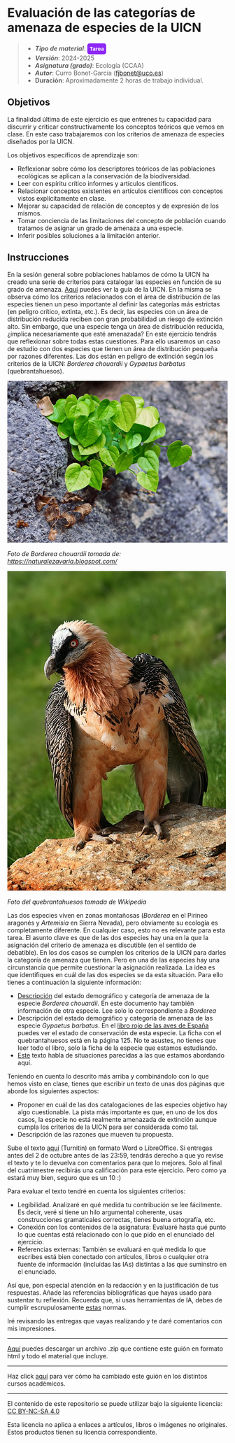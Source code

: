 # Evaluación de las categorías de amenaza de especies de la UICN


> + **_Tipo de material_**: <span style="display: inline-block; font-size: 12px; color: white; background-color: #8D26F5; border-radius: 5px; padding: 5px; font-weight: bold;"> Tarea</span> 
> + **_Versión_**: 2024-2025
> + **_Asignatura (grado)_**: Ecología (CCAA)
> + **_Autor_**: Curro Bonet-García (fjbonet@uco.es)
> + **Duración**: Aproximadamente 2 horas de trabajo individual.



## Objetivos 

La finalidad última de este ejercicio es que entrenes tu capacidad para discurrir y criticar constructivamente los conceptos teóricos que vemos en clase. En este caso trabajaremos con los criterios de amenaza de especies diseñados por la UICN. 

Los objetivos específicos de aprendizaje son:
+ Reflexionar sobre cómo los descriptores teóricos de las poblaciones ecológicas se aplican a la conservación de la biodiversidad.
+ Leer con espíritu crítico informes y artículos científicos.
+ Relacionar conceptos existentes en artículos científicos con conceptos vistos explícitamente en clase.
+ Mejorar su capacidad de relación de conceptos y de expresión de los mismos.
+ Tomar conciencia de las limitaciones del concepto de población cuando tratamos de asignar un grado de amenaza a una especie.
+ Inferir posibles soluciones a la limitación anterior. 



 ## Instrucciones

En la sesión general sobre poblaciones hablamos de cómo la UICN ha creado una serie de criterios para catalogar las especies en función de su grado de amenaza. [Aquí](https://github.com/aprendiendo-cosas/A_sp_amenazadas_ecologia_ccaa/raw/2023_2024/biblio/redlist_cats_crit_sp.pdf) puedes ver la guía de la UICN. En la misma se observa cómo los criterios relacionados con el área de distribución de las especies tienen un peso importante al definir las categorías más estrictas (en peligro crítico, extinta, etc.). Es decir, las especies con un área de distribución reducida reciben con gran probabilidad un riesgo de extinción alto. Sin embargo, que una especie tenga un área de distribución reducida, ¿implica necesariamente que esté amenazada? En este ejercicio tendrás que reflexionar sobre todas estas cuestiones. Para ello usaremos un caso de estudio con dos especies que tienen un área de distribución pequeña por razones diferentes. Las dos están en peligro de extinción según los criterios de la UICN: *Borderea chouardii* y *Gypaetus barbatus* (quebrantahuesos).



![borderea](https://github.com/aprendiendo-cosas/A_sp_amenazadas_ecologia_ccaa/raw/2023_2024/imagenes/borderea.jpg)

*Foto de Borderea chouardii tomada de: https://naturalezavaria.blogspot.com/*




![quebranta](https://raw.githubusercontent.com/aprendiendo-cosas/A_sp_amenazadas_ecologia_ccaa/master/imagenes/quebrantahuesos.jpg)

*Foto del quebrantahuesos tomada de Wikipedia*



Las dos especies viven en zonas montañosas (*Borderea* en el Pirineo aragonés y *Artemisia* en Sierra Nevada), pero obviamente su ecología es completamente diferente. En cualquier caso, esto no es relevante para esta tarea. El asunto clave es que de las dos especies hay una en la que la asignación del criterio de amenaza es discutible (en el sentido de debatible). En los dos casos se cumplen los criterios de la UICN para darles la categoría de amenaza que tienen. Pero en una de las especies hay una circunstancia que permite cuestionar la asignación realizada. La idea es que identifiques en cuál de las dos especies se da esta situación. Para ello tienes a continuación la siguiente información:
+ [Descripción](https://github.com/aprendiendo-cosas/A_sp_amenazadas_ecologia_ccaa/raw/2023_2024/biblio/borderea_chouardii.pdf) del estado demográfico y categoría de amenaza de la especie *Borderea chouardii*. En este documento hay también información de otra especie. Lee solo lo correspondiente a *Borderea*
+ Descripción del estado demográfico y categoría de amenaza de las especie *Gypaetus barbatus*. En el [libro rojo de las aves de España](https://github.com/aprendiendo-cosas/A_sp_amenazadas_ecologia_ccaa/raw/master/biblio/libro_rojo_aves.pdf) puedes ver el estado de conservación de esta especie. La ficha con el quebrantahuesos está en la página 125. No te asustes, no tienes que leer todo el libro, solo la ficha de la especie que estamos estudiando. 
+ [Este](https://blog.creaf.cat/es/coneixement/el-lado-oculto-de-la-rareza/) texto habla de situaciones parecidas a las que estamos abordando aquí. 

Teniendo en cuenta lo descrito más arriba y combinándolo con lo que hemos visto en clase, tienes que escribir un texto de unas dos páginas que aborde los siguientes aspectos:

+ Proponer en cuál de las dos catalogaciones de las especies objetivo hay algo cuestionable. La pista más importante es que, en uno de los dos casos, la especie no está realmente amenazada de extinción aunque cumpla los criterios de la UICN para ser considerada como tal. 
+ Descripción de las razones que mueven tu propuesta.

Sube el texto [aquí](https://www.turnitin.com/t_submit.asp?aid=158403128&lang=en_us) (Turnitin) en formato Word o LibreOffice. Si entregas antes del 2 de octubre antes de las 23:59, tendrás derecho a que yo revise el texto y te lo devuelva con comentarios para que lo mejores. Solo al final del cuatrimestre recibirás una calificación para este ejercicio. Pero como ya estará muy bien, seguro que es un 10 :)

Para evaluar el texto tendré en cuenta los siguientes criterios: 

+ Legibilidad. Analizaré en qué medida tu contribución se lee fácilmente. Es decir, veré si tiene un hilo argumental coherente, usas construcciones gramaticales correctas, tienes buena ortografía, etc.
+ Conexión con los contenidos de la asignatura: Evaluaré hasta qué punto lo que cuentas está relacionado con lo que pido en el enunciado del ejercicio.
+ Referencias externas: También se evaluará en qué medida lo que escribes está bien conectado con artículos, libros o cualquier otra fuente de información (incluídas las IAs) distintas a las que suminstro en el enunciado.

Así que, pon especial atención en la redacción y en la justificación de tus respuestas. Añade las referencias bibliográficas que hayas usado para sustentar tu reflexión. Recuerda que, si usas herramientas de IA, debes de cumplir escrupulosamente [estas](https://aprendiendo-cosas.github.io/ecologia_CCAA_UCO/normas_IA.html) normas. 

Iré revisando las entregas que vayas realizando y te daré comentarios con mis impresiones. 





****

[Aquí](https://github.com/aprendiendo-cosas/P_plan_practicas_ccaa/archive/refs/tags/2024_2025.zip) puedes descargar un archivo .zip que contiene este guión en formato html y todo el material que incluye.

****
Haz click [aquí](https://github.com/aprendiendo-cosas/Te_intro_asignatura_ecologia_ccaa/releases) para ver cómo ha cambiado este guión en los distintos cursos académicos.

****
 <p xmlns:cc="http://creativecommons.org/ns#" >El contenido de este repositorio se puede utilizar bajo la siguiente licencia:  <a  href="https://creativecommons.org/licenses/by-nc-sa/4.0/?ref=chooser-v1"  target="_blank" rel="license noopener noreferrer"  style="display:inline-block;">CC BY-NC-SA 4.0<img  style="height:22px!important;margin-left:3px;vertical-align:text-bottom;"   src="https://mirrors.creativecommons.org/presskit/icons/cc.svg?ref=chooser-v1"  alt=""><img  style="height:22px!important;margin-left:3px;vertical-align:text-bottom;"   src="https://mirrors.creativecommons.org/presskit/icons/by.svg?ref=chooser-v1"  alt=""><img  style="height:22px!important;margin-left:3px;vertical-align:text-bottom;"   src="https://mirrors.creativecommons.org/presskit/icons/nc.svg?ref=chooser-v1"  alt=""><img  style="height:22px!important;margin-left:3px;vertical-align:text-bottom;"   src="https://mirrors.creativecommons.org/presskit/icons/sa.svg?ref=chooser-v1"  alt=""></a></p> 

<p>Esta licencia no aplica a enlaces a artículos, libros o imágenes no originales. Estos productos tienen su licencia correspondiente.</p>

